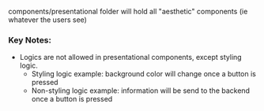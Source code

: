 components/presentational folder will hold all "aesthetic" components (ie whatever the users see)

### Key Notes:

- Logics are not allowed in presentational components, except styling logic.
  - Styling logic example: background color will change once a button is pressed
  - Non-styling logic example: information will be send to the backend once a button is pressed
